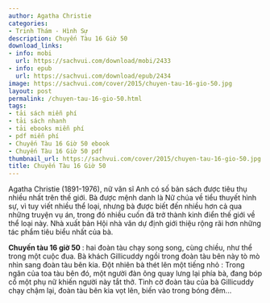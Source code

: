 ```yaml
---
author: Agatha Christie
categories:
- Trinh Thám - Hình Sự
description: Chuyến Tàu 16 Giờ 50
download_links:
- info: mobi
  url: https://sachvui.com/download/mobi/2433
- info: epub
  url: https://sachvui.com/download/epub/2434
image: https://sachvui.com/cover/2015/chuyen-tau-16-gio-50.jpg
layout: post
permalink: /chuyen-tau-16-gio-50.html
tags:
- tải sách miễn phí
- tải sách nhanh
- tải ebooks miễn phí
- pdf miễn phí
- Chuyến Tàu 16 Giờ 50 ebook
- Chuyến Tàu 16 Giờ 50 pdf
thumbnail_url: https://sachvui.com/cover/2015/chuyen-tau-16-gio-50.jpg
title: Chuyến Tàu 16 Giờ 50
---
```


 <div class="item-desc text-justify"> <p>Agatha Christie (1891-1976), nữ vǎn sĩ Anh có số bản sách được tiêu thụ nhiều nhất trên thế giới. Bà được mệnh danh là Nữ chúa về tiểu thuyết hình sự, vì tuy viết nhiều thể loại, nhưng bà được biết đến nhiều hơn cả qua những truyện vụ án, trong đó nhiều cuốn đã trở thành kinh điển thế giới về thể loại này. Nhà xuất bản Hội nhà vǎn dự định giới thiệu rộng rãi hơn những tác phẩm tiêu biểu nhất của bà.</p><p><strong>Chuyến tàu 16 giờ 50 </strong>: hai đoàn tàu chạy song song, cùng chiều, như thể trong một cuộc đua. Bà khách Gillicuddy ngồi trong đoàn tàu bên này tò mò nhìn sang đoàn tàu bên kia. Đột nhiên bà thét lên một tiếng nhỏ : Trong ngǎn của toa tàu bên đó, một người đàn ông quay lưng lại phía bà, đang bóp cổ một phụ nữ khiến người này tắt thở. Tình cờ đoàn tàu của bà Gillicuddy chạy chậm lại, đoàn tàu bên kia vọt lên, biến vào trong bóng đêm...</p> </div>
